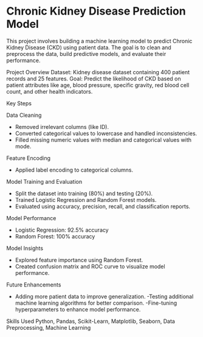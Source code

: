 # Chronic Kidney Disease Prediction Model

This project involves building a machine learning model to predict Chronic Kidney Disease (CKD) using patient data. The goal is to clean and preprocess the data, build predictive models, and evaluate their performance.

Project Overview
Dataset: Kidney disease dataset containing 400 patient records and 25 features.
Goal: Predict the likelihood of CKD based on patient attributes like age, blood pressure, specific gravity, red blood cell count, and other health indicators.


Key Steps

Data Cleaning
- Removed irrelevant columns (like ID).
- Converted categorical values to lowercase and handled inconsistencies.
- Filled missing numeric values with median and categorical values with mode.

Feature Encoding
- Applied label encoding to categorical columns.

Model Training and Evaluation
- Split the dataset into training (80%) and testing (20%).
- Trained Logistic Regression and Random Forest models.
- Evaluated using accuracy, precision, recall, and classification reports.

Model Performance
- Logistic Regression: 92.5% accuracy
- Random Forest: 100% accuracy

Model Insights
- Explored feature importance using Random Forest.
- Created confusion matrix and ROC curve to visualize model performance.

Future Enhancements
- Adding more patient data to improve generalization.
-Testing additional machine learning algorithms for better comparison.
-Fine-tuning hyperparameters to enhance model performance.

Skills Used
Python, Pandas, Scikit-Learn, Matplotlib, Seaborn, Data Preprocessing, Machine Learning
